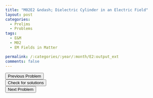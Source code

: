 ```yaml
---
title: "M02E2 &ndash; Dielectric Cylinder in an Electric Field"
layout: post
categories:
  - Prelims
  - Problems
tags:
  - E&M
  - M02
  - EM Fields in Matter

permalink: /:categories/:year/:month/E2:output_ext
comments: false
---
```

<object data="2002M2E.pdf" type="application/pdf" width="100%" height="500"></object>

<div class='navbar'>
	<div float='left'><button onclick="window.location='E1.html'" >Previous Problem</button></div>
	<div float='center'><button onclick="window.location='https://princetonprelim.com/prelim/9/'">Check for solutions</button></div>
	<div float='right'><button onclick="window.location='E3.html'" > Next Problem</button></div>
</div>
